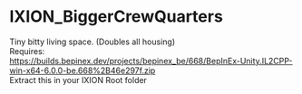 # IXION_BiggerCrewQuarters
Tiny bitty living space. (Doubles all housing)<BR>
Requires: <BR>
https://builds.bepinex.dev/projects/bepinex_be/668/BepInEx-Unity.IL2CPP-win-x64-6.0.0-be.668%2B46e297f.zip<BR>
Extract this in your IXION Root folder
